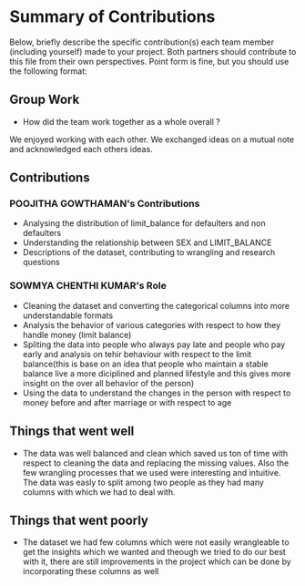 # Summary of Contributions

Below, briefly describe the specific contribution(s) each team member (including yourself) made to your project. 
Both partners should contribute to this file from their own perspectives.
Point form is fine, but you should use the following format:

## Group Work

- How did the team work together as a whole overall ?

We enjoyed working with each other. We exchanged ideas on a mutual note and acknowledged each others ideas.

## Contributions

### POOJITHA GOWTHAMAN's Contributions


* Analysing the distribution of limit_balance for defaulters and non defaulters
* Understanding the relationship between SEX and LIMIT_BALANCE
* Descriptions of the dataset, contributing to wrangling and research questions

### SOWMYA CHENTHI KUMAR's Role

* Cleaning the dataset and converting the categorical columns into more understandable formats
* Analysis the behavior of various categories with respect to how they handle money (limit balance)
* Spliting the data into people who always pay late and people who pay early and analysis on tehir behaviour with respect to the limit balance(this is base on an idea that people who maintain a stable balance live a more diciplined and planned lifestyle and this gives more insight on the over all behavior of the person)
* Using the data to understand the changes in the person with respect to money before and after marriage or with respect to age 

## Things that went well

- The data was well balanced and clean which saved us ton of time with respect to cleaning the data and replacing the missing values. Also the few wrangling processes that we used were interesting and intuitive. The data was easly to split among two people as they had many columns with which we had to deal with.


## Things that went poorly

- The dataset we had few columns which were not easily wrangleable to get the insights which we wanted and theough we tried to do our best with it, there are still improvements in the project which can be done by incorporating these columns as well
